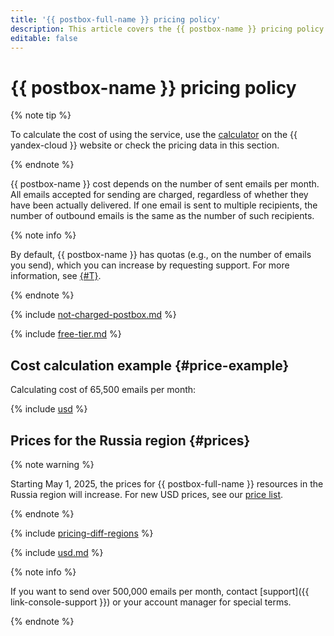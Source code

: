 ```yaml
---
title: '{{ postbox-full-name }} pricing policy'
description: This article covers the {{ postbox-name }} pricing policy.
editable: false
---
```


# {{ postbox-name }} pricing policy


{% note tip %}




To calculate the cost of using the service, use the [calculator](https://yandex.cloud/en/prices?state=d41eb2e392e8#calculator) on the {{ yandex-cloud }} website or check the pricing data in this section.


{% endnote %}




{{ postbox-name }} cost depends on the number of sent emails per month. All emails accepted for sending are charged, regardless of whether they have been actually delivered. If one email is sent to multiple recipients, the number of outbound emails is the same as the number of such recipients.

{% note info %}

By default, {{ postbox-name }} has quotas (e.g., on the number of emails you send), which you can increase by requesting support. For more information, see [{#T}](concepts/limits.md).

{% endnote %}

{% include [not-charged-postbox.md](../_includes/pricing/price-formula/not-charged-postbox.md) %}

{% include [free-tier.md](../_includes/pricing/price-formula/free-tier.md) %}

## Cost calculation example {#price-example}

Calculating cost of 65,500 emails per month:



{% include [usd](../_pricing_examples/postbox/usd.md) %}


## Prices for the Russia region {#prices}


{% note warning %}

Starting May 1, 2025, the prices for {{ postbox-full-name }} resources in the Russia region will increase. For new USD prices, see our [price list](https://yandex.cloud/en/price-list?installationCode=ru&currency=USD&services=dn2h92g8s9qofi6iu1gp).

{% endnote %}


{% include [pricing-diff-regions](../_includes/pricing-diff-regions.md) %}



{% include [usd.md](../_pricing/postbox/usd.md) %}


{% note info %}

If you want to send over 500,000 emails per month, contact [support]({{ link-console-support }}) or your account manager for special terms.

{% endnote %}

